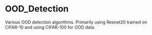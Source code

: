 # OOD_Detection
Various OOD detection algorithms. Primarily using Resnet20 trained on CIFAR-10 and using CIFAR-100 for OOD data.
